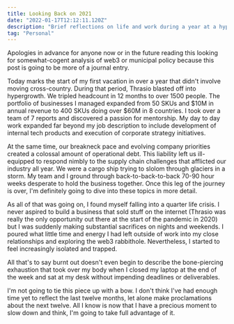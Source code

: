 ```yaml
---
title: Looking Back on 2021
date: "2022-01-17T12:12:11.120Z"
description: "Brief reflections on life and work during a year at a hypergrowth startup."
tag: "Personal"
---
```


Apologies in advance for anyone now or in the future reading this looking for somewhat-cogent analysis of web3 or municipal policy because this post is going to be more of a journal entry. 

Today marks the start of my first vacation in over a year that didn't involve moving cross-country. During that period, Thrasio blasted off into hypergrowth. We tripled headcount in 12 months to over 1500 people. The portfolio of businesses I managed expanded from 50 SKUs and $10M in annual revenue to 400 SKUs doing over $60M in 8 countries. I took over a team of 7 reports and discovered a passion for mentorship. My day to day work expanded far beyond my job description to include development of internal tech products and execution of corporate strategy initiatives.

At the same time, our breakneck pace and evolving company priorities created a colossal amount of operational debt. This liability left us ill-equipped to respond nimbly to the supply chain challenges that afflicted our industry all year. We were a cargo ship trying to slolom through glaciers in a storm. My team and I ground through back-to-back-to-back 70-90 hour weeks desperate to hold the business together. Once this leg of the journey is over, I'm definitely going to dive into these topics in more detail.

As all of that was going on, I found myself falling into a quarter life crisis. I never aspired to build a business that sold stuff on the internet (Thrasio was really the only opportunity out there at the start of the pandemic in 2020) but I was suddenly making substantial sacrifices on nights and weekends. I poured what little time and energy I had left outside of work into my close relationships and exploring the web3 rabbithole. Nevertheless, I started to feel increasingly isolated and trapped.

All that's to say burnt out doesn't even begin to describe the bone-piercing exhaustion that took over my body when I closed my laptop at the end of the week and sat at my desk without impending deadlines or deliverables. 

I'm not going to tie this piece up with a bow. I don't think I've had enough time yet to reflect the last twelve months, let alone make proclamations about the next twelve. All I know is now that I have a precious moment to slow down and think, I'm going to take full advantage of it.